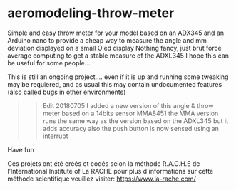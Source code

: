 # aeromodeling-throw-meter
Simple and easy throw meter for your model
based on an ADX345 and an Arduino nano to provide a cheap way to 
measure the angle and mm deviation displayed on a small Oled display
Nothing fancy, just brut force average computing to get a stable measure of the ADXL345
I hope this can be useful for some people....

This is still an ongoing project.... even if it is up and running some tweaking may be requiered, and as usual this may contain undocumented features (also called bugs in other environments)

>>Edit 20180705
>>I added a new version of this angle & throw meter based on a 14bits sensor MMA8451
>>the MMA version runs the same way as the version based on the ADXL345 but it adds accuracy 
>>also the push button is now sensed using an interrupt

Have fun

Ces projets ont été créés et codés selon la méthode R.A.C.H.E de l’International Institute of La RACHE
pour plus d'informations sur cette méthode scientifique veuillez visiter: https://www.la-rache.com/
